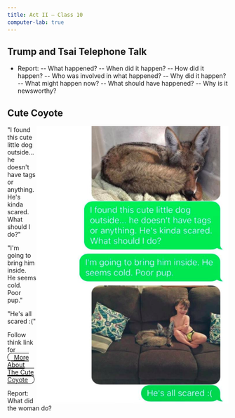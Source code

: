 ```yaml
---
title: Act II — Class 10
computer-lab: true
---
```


## Trump and Tsai Telephone Talk

- Report:
-- What happened?
-- When did it happen?
-- How did it happen?
-- Who was involved in what happened?
-- Why did it happen?
-- What might happen now?
-- What should have happened?
-- Why is it newsworthy?

## Cute Coyote


<img src="/assets/blog/Act-II/2016-12-05-screenshot-1.png" style="float: right;">


"I found this cute little dog outside...  
he doesn't have tags or anything.  
He's kinda scared. What should I do?"

"I'm going to bring him inside.  
He seems cold. Poor pup."

"He's all scared :("

Follow think link for  
<span style="border: solid 0.1em; border-radius: 1em; padding-left: 1em; padding-right: 1em;">
[More About The Cute Coyote](http://mashable.com/2016/12/02/woman-adopts-coyote-prank/?utm_cid=mash-com-fb-main-link#5k0v9b13A5q7)
</span>

Report:  
What did the woman do?





